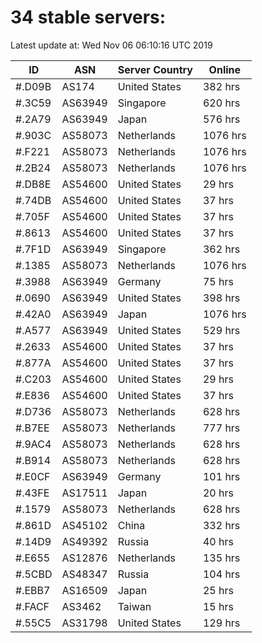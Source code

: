 # 34 stable servers:

Latest update at: Wed Nov 06 06:10:16 UTC 2019

| ID | ASN | Server Country | Online |
| -- | --- | -------------- | ------ |
| #.D09B | AS174 | United States | 382 hrs |
| #.3C59 | AS63949 | Singapore | 620 hrs |
| #.2A79 | AS63949 | Japan | 576 hrs |
| #.903C | AS58073 | Netherlands | 1076 hrs |
| #.F221 | AS58073 | Netherlands | 1076 hrs |
| #.2B24 | AS58073 | Netherlands | 1076 hrs |
| #.DB8E | AS54600 | United States | 29 hrs |
| #.74DB | AS54600 | United States | 37 hrs |
| #.705F | AS54600 | United States | 37 hrs |
| #.8613 | AS54600 | United States | 37 hrs |
| #.7F1D | AS63949 | Singapore | 362 hrs |
| #.1385 | AS58073 | Netherlands | 1076 hrs |
| #.3988 | AS63949 | Germany | 75 hrs |
| #.0690 | AS63949 | United States | 398 hrs |
| #.42A0 | AS63949 | Japan | 1076 hrs |
| #.A577 | AS63949 | United States | 529 hrs |
| #.2633 | AS54600 | United States | 37 hrs |
| #.877A | AS54600 | United States | 37 hrs |
| #.C203 | AS54600 | United States | 29 hrs |
| #.E836 | AS54600 | United States | 37 hrs |
| #.D736 | AS58073 | Netherlands | 628 hrs |
| #.B7EE | AS58073 | Netherlands | 777 hrs |
| #.9AC4 | AS58073 | Netherlands | 628 hrs |
| #.B914 | AS58073 | Netherlands | 628 hrs |
| #.E0CF | AS63949 | Germany | 101 hrs |
| #.43FE | AS17511 | Japan | 20 hrs |
| #.1579 | AS58073 | Netherlands | 628 hrs |
| #.861D | AS45102 | China | 332 hrs |
| #.14D9 | AS49392 | Russia | 40 hrs |
| #.E655 | AS12876 | Netherlands | 135 hrs |
| #.5CBD | AS48347 | Russia | 104 hrs |
| #.EBB7 | AS16509 | Japan | 25 hrs |
| #.FACF | AS3462 | Taiwan | 15 hrs |
| #.55C5 | AS31798 | United States | 129 hrs |

